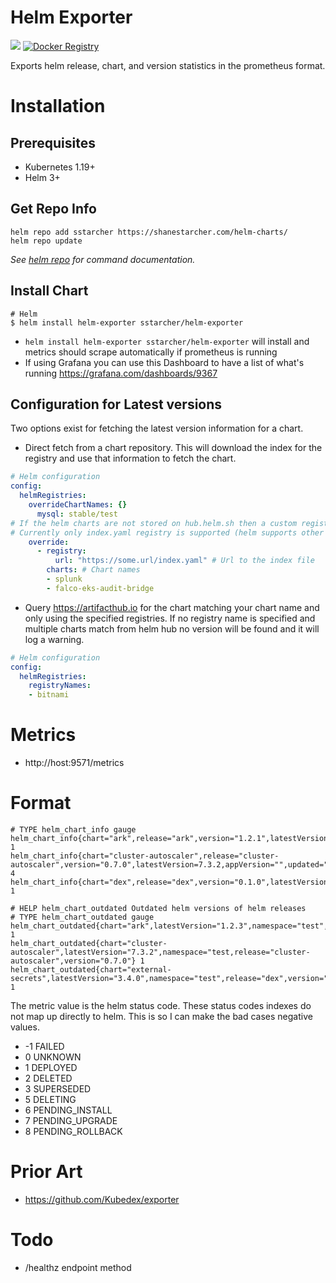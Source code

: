 # Helm Exporter

[![](https://images.microbadger.com/badges/image/sstarcher/helm-exporter.svg)](http://microbadger.com/images/sstarcher/helm-exporter "Get your own image badge on microbadger.com")
[![Docker Registry](https://img.shields.io/docker/pulls/sstarcher/helm-exporter.svg)](https://registry.hub.docker.com/u/sstarcher/helm-exporter)&nbsp;

Exports helm release, chart, and version statistics in the prometheus format.

# Installation
## Prerequisites

- Kubernetes 1.19+
- Helm 3+

## Get Repo Info

```console
helm repo add sstarcher https://shanestarcher.com/helm-charts/
helm repo update
```

_See [helm repo](https://hub.helm.sh/charts/sstarcher/helm-exporter) for command documentation._

## Install Chart

```console
# Helm
$ helm install helm-exporter sstarcher/helm-exporter
```
* `helm install helm-exporter sstarcher/helm-exporter` will install and metrics should scrape automatically if prometheus is running
* If using Grafana you can use this Dashboard to have a list of what's running https://grafana.com/dashboards/9367

## Configuration for Latest versions

Two options exist for fetching the latest version information for a chart.
* Direct fetch from a chart repository.  This will download the index for the registry and use that information to fetch the chart.

```yaml
# Helm configuration
config:
  helmRegistries:
    overrideChartNames: {}
      mysql: stable/test
# If the helm charts are not stored on hub.helm.sh then a custom registry can be configured here.
# Currently only index.yaml registry is supported (helm supports other registries as well)
    override:
      - registry:
          url: "https://some.url/index.yaml" # Url to the index file
        charts: # Chart names
        - splunk
        - falco-eks-audit-bridge
```

* Query https://artifacthub.io for the chart matching your chart name and only using the specified registries.  If no registry name is specified and multiple charts match from helm hub no version will be found and it will log a warning.
```yaml
# Helm configuration
config:
  helmRegistries:
    registryNames:
    - bitnami
```

# Metrics
* http://host:9571/metrics

# Format
```
# TYPE helm_chart_info gauge
helm_chart_info{chart="ark",release="ark",version="1.2.1",latestVersion="1.2.3",appVersion="1.2.3",updated="1553201431",namespace="test"} 1
helm_chart_info{chart="cluster-autoscaler",release="cluster-autoscaler",version="0.7.0",latestVersion=7.3.2,appVersion="",updated="1553201431",namespace="other"} 4
helm_chart_info{chart="dex",release="dex",version="0.1.0",latestVersion="3.4.0",appVersion="1.2.3",updated="1553201431",namespace="test"} 1

# HELP helm_chart_outdated Outdated helm versions of helm releases
# TYPE helm_chart_outdated gauge
helm_chart_outdated{chart="ark",latestVersion="1.2.3",namespace="test",release="ark",version="1.2.1"} 1
helm_chart_outdated{chart="cluster-autoscaler",latestVersion="7.3.2",namespace="test,release="cluster-autoscaler",version="0.7.0"} 1
helm_chart_outdated{chart="external-secrets",latestVersion="3.4.0",namespace="test",release="dex",version="0.1.0"} 1
```

The metric value is the helm status code.  These status codes indexes do not map up directly to helm.  This is so I can make the bad cases negative values.
* -1 FAILED
* 0 UNKNOWN
* 1 DEPLOYED
* 2 DELETED
* 3 SUPERSEDED
* 5 DELETING
* 6 PENDING_INSTALL
* 7 PENDING_UPGRADE
* 8 PENDING_ROLLBACK

# Prior Art
* https://github.com/Kubedex/exporter

# Todo
* /healthz endpoint method

